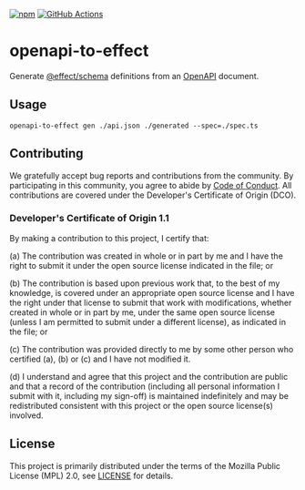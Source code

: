 
[![npm](https://img.shields.io/npm/v/openapi-to-effect.svg?style=flat-square)](https://www.npmjs.com/package/openapi-to-effect)
[![GitHub Actions](https://github.com/fortanix/openapi-to-effect/actions/workflows/nodejs.yml/badge.svg)](https://github.com/fortanix/openapi-to-effect/actions)

# openapi-to-effect

Generate [@effect/schema](https://www.npmjs.com/package/@effect/schema) definitions from an [OpenAPI](https://www.openapis.org) document.

## Usage

```
openapi-to-effect gen ./api.json ./generated --spec=./spec.ts
```


## Contributing

We gratefully accept bug reports and contributions from the community.
By participating in this community, you agree to abide by [Code of Conduct](./CODE_OF_CONDUCT.md).
All contributions are covered under the Developer's Certificate of Origin (DCO).

### Developer's Certificate of Origin 1.1

By making a contribution to this project, I certify that:

(a) The contribution was created in whole or in part by me and I
have the right to submit it under the open source license
indicated in the file; or

(b) The contribution is based upon previous work that, to the best
of my knowledge, is covered under an appropriate open source
license and I have the right under that license to submit that
work with modifications, whether created in whole or in part
by me, under the same open source license (unless I am
permitted to submit under a different license), as indicated
in the file; or

(c) The contribution was provided directly to me by some other
person who certified (a), (b) or (c) and I have not modified
it.

(d) I understand and agree that this project and the contribution
are public and that a record of the contribution (including all
personal information I submit with it, including my sign-off) is
maintained indefinitely and may be redistributed consistent with
this project or the open source license(s) involved.

## License

This project is primarily distributed under the terms of the Mozilla Public License (MPL) 2.0, see [LICENSE](./LICENSE) for details.
